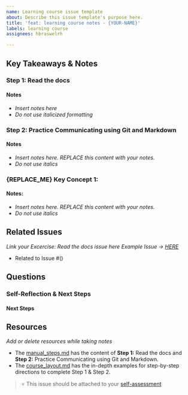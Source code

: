 ```yaml
---
name: Learning course issue template
about: Describe this issue template's purpose here.
title: 'feat: learning course notes - {YOUR-NAME}'
labels: learning course
assignees: hbraswelrh

---
```


## Key Takeaways & Notes


###  Step 1:  Read the docs 

#### Notes
- _Insert notes here_
- _Do not use italicized formatting_

###  Step 2:  Practice Communicating using Git and Markdown

#### Notes

- _Insert notes here. REPLACE this content with your notes._
- _Do not use italics_

### {REPLACE_ME} Key Concept 1:

#### Notes:

- _Insert notes here. REPLACE this content with your notes._
- _Do not use italics_

## Related Issues

_Link your Excercise: Read the docs issue here_
_Example Issue -> [HERE](https://github.com/hbraswelrh/creme-brulee/issues/7)_
- Related to Issue #()

## Questions

### Self-Reflection & Next Steps

 
#### Next Steps

## Resources 
_Add or delete resources while taking notes_

- The [manual_steps.md](https://github.com/hbraswelrh/creme-brulee/blob/main/steps/manual_steps.md) has the content of **Step 1:** Read the docs and **Step 2:** Practice Communicating using Git and Markdown.
- The [course_layout.md](https://github.com/hbraswelrh/creme-brulee/blob/main/steps/course_layout.md) has the in-depth examples for step-by-step directions to complete Step 1 & Step 2. 


> ⭐ This issue should be attached to your [self-assessment](https://docs.google.com/forms/d/e/1FAIpQLScIXyhvuLdCcKqBewFGggM7I38W7JJ-phbBUIdhJCw0Puz_cg/viewform?usp=header)
